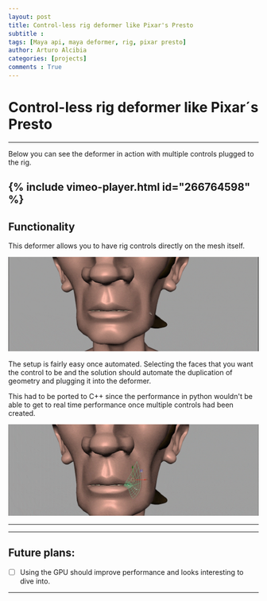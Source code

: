 ```yaml
---
layout: post
title: Control-less rig deformer like Pixar's Presto
subtitle : 
tags: [Maya api, maya deformer, rig, pixar presto]
author: Arturo Alcibia
categories: [projects]
comments : True
---
```


# Control-less rig deformer like Pixar´s Presto

---
Below you can see the deformer in action with multiple controls plugged to the rig.

{% include vimeo-player.html id="266764598" %}
---

## Functionality

This deformer allows you to have rig controls directly on the mesh itself.

![Desktop View](/assets/img/control-lessRig/movingNode_compressed.gif)

The setup is fairly easy once automated. Selecting the faces that
you want the control to be and the solution should automate the duplication of
geometry and plugging it into the deformer.

This had to be ported to C++ since the performance in python wouldn't be able to get to real time
performance once multiple controls had been created.

![Desktop View](/assets/img/control-lessRig/patchNode_compressed.gif)

---

---

## Future plans:

- [ ] Using the GPU should improve performance and looks interesting to dive into.

---